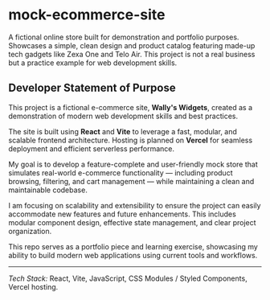 # mock-ecommerce-site
A fictional online store built for demonstration and portfolio purposes. Showcases a simple, clean design and product catalog featuring made-up tech gadgets like Zexa One and Telo Air. This project is not a real business but a practice example for web development skills.

## Developer Statement of Purpose

This project is a fictional e-commerce site, **Wally's Widgets**, created as a demonstration of modern web development skills and best practices.

The site is built using **React** and **Vite** to leverage a fast, modular, and scalable frontend architecture. Hosting is planned on **Vercel** for seamless deployment and efficient serverless performance.

My goal is to develop a feature-complete and user-friendly mock store that simulates real-world e-commerce functionality — including product browsing, filtering, and cart management — while maintaining a clean and maintainable codebase.

I am focusing on scalability and extensibility to ensure the project can easily accommodate new features and future enhancements. This includes modular component design, effective state management, and clear project organization.

This repo serves as a portfolio piece and learning exercise, showcasing my ability to build modern web applications using current tools and workflows.

---

*Tech Stack:* React, Vite, JavaScript, CSS Modules / Styled Components, Vercel hosting.
